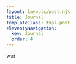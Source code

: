 ```yaml
---
layout: layouts/post.njk
title: Journal
templateClass: tmpl-post
eleventyNavigation:
  key: Journal
  order: 4
---
```


wut